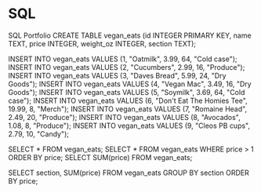# SQL
SQL Portfolio
CREATE TABLE vegan_eats (id INTEGER PRIMARY KEY, name TEXT, price INTEGER, weight_oz INTEGER, section TEXT);

INSERT INTO vegan_eats VALUES (1, "Oatmilk", 3.99, 64, "Cold case");
INSERT INTO vegan_eats VALUES (2, "Cucumbers", 2.99, 16, "Produce");
INSERT INTO vegan_eats VALUES (3, "Daves Bread", 5.99, 24, "Dry Goods");
INSERT INTO vegan_eats VALUES (4, "Vegan Mac", 3.49, 16, "Dry Goods");
INSERT INTO vegan_eats VALUES (5, "Soymilk", 3.69, 64, "Cold case");
INSERT INTO vegan_eats VALUES (6, "Don't Eat The Homies Tee", 19.99, 8, "Merch");
INSERT INTO vegan_eats VALUES (7, "Romaine Head", 2.49, 20, "Produce");
INSERT INTO vegan_eats VALUES (8, "Avocados", 1.08, 8, "Produce");
INSERT INTO vegan_eats VALUES (9, "Cleos PB cups", 2.79, 10, "Candy");

SELECT * FROM vegan_eats;
SELECT * FROM vegan_eats WHERE price > 1 ORDER BY price;
SELECT SUM(price) FROM vegan_eats;

SELECT section, SUM(price) FROM vegan_eats GROUP BY section ORDER BY price;
